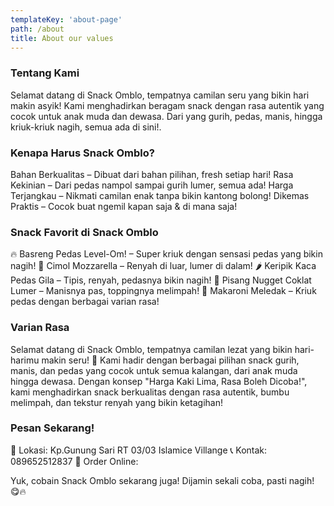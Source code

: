 ```yaml
---
templateKey: 'about-page'
path: /about
title: About our values
---
```

### Tentang Kami
Selamat datang di Snack Omblo, tempatnya camilan seru yang bikin hari makin asyik! Kami menghadirkan beragam snack dengan rasa autentik yang cocok untuk anak muda dan dewasa. Dari yang gurih, pedas, manis, hingga kriuk-kriuk nagih, semua ada di sini!.


### Kenapa Harus Snack Omblo?
Bahan Berkualitas – Dibuat dari bahan pilihan, fresh setiap hari!
Rasa Kekinian – Dari pedas nampol sampai gurih lumer, semua ada!
Harga Terjangkau – Nikmati camilan enak tanpa bikin kantong bolong!
Dikemas Praktis – Cocok buat ngemil kapan saja & di mana saja!

### Snack Favorit di Snack Omblo
🔥 Basreng Pedas Level-Om! – Super kriuk dengan sensasi pedas yang bikin nagih!
🧀 Cimol Mozzarella – Renyah di luar, lumer di dalam!
🌶 Keripik Kaca Pedas Gila – Tipis, renyah, pedasnya bikin nagih!
🍫 Pisang Nugget Coklat Lumer – Manisnya pas, toppingnya melimpah!
🍟 Makaroni Meledak – Kriuk pedas dengan berbagai varian rasa!

### Varian Rasa 
Selamat datang di Snack Omblo, tempatnya camilan lezat yang bikin hari-harimu makin seru! 🤩 Kami hadir dengan berbagai pilihan snack gurih, manis, dan pedas yang cocok untuk semua kalangan, dari anak muda hingga dewasa.
Dengan konsep "Harga Kaki Lima, Rasa Boleh Dicoba!", kami menghadirkan snack berkualitas dengan rasa autentik, bumbu melimpah, dan tekstur renyah yang bikin ketagihan!


### Pesan Sekarang!
📍 Lokasi: Kp.Gunung Sari RT 03/03 Islamice Villange
📞 Kontak: 089652512837
📲 Order Online:

Yuk, cobain Snack Omblo sekarang juga! Dijamin sekali coba, pasti nagih! 😋🔥

